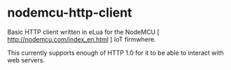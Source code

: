 # nodemcu-http-client
Basic HTTP client written in eLua for the NodeMCU [ http://nodemcu.com/index_en.html ] IoT firmwhere.

This currently supports enough of HTTP 1.0 for it to be able to interact with web servers.